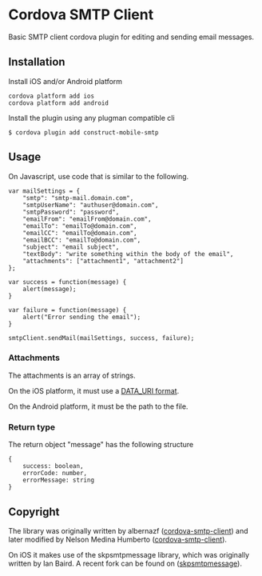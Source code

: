 # Cordova SMTP Client

Basic SMTP client cordova plugin for editing and sending email messages.

## Installation

Install iOS and/or Android platform

    cordova platform add ios
    cordova platform add android

Install the plugin using any plugman compatible cli

    $ cordova plugin add construct-mobile-smtp

## Usage

On Javascript, use code that is similar to the following.

	var mailSettings = {
	    "smtp": "smtp-mail.domain.com",
	    "smtpUserName": "authuser@domain.com",
	    "smtpPassword": "password",
	    "emailFrom": "emailFrom@domain.com",
	    "emailTo": "emailTo@domain.com",
	    "emailCC": "emailTo@domain.com",
	    "emailBCC": "emailTo@domain.com",
	    "subject": "email subject",
	    "textBody": "write something within the body of the email",
	    "attachments": ["attachment1", "attachment2"]
	};
	            
	var success = function(message) {
		alert(message);
	}
	
	var failure = function(message) {
		alert("Error sending the email");
	}			
				
	smtpClient.sendMail(mailSettings, success, failure);

### Attachments

The attachments is an array of strings.

On the iOS platform, it must use a [DATA_URI format](doc/attachments.md).

On the Android platform, it must be the path to the file.

### Return type
	
The return object "message" has the following structure

	{
		success: boolean,
		errorCode: number,
		errorMessage: string	    
	}

## Copyright

The library was originally written by albernazf ([cordova-smtp-client](https://github.com/albernazf/cordova-smtp-client)) and later modified by Nelson Medina Humberto ([cordova-smtp-client](https://github.com/nelsonhumberto/cordova-smtp-client/)).

On iOS it makes use of the skpsmtpmessage library, which was originally written by Ian Baird. A recent fork can be found on ([skpsmtpmessage](https://github.com/jetseven/skpsmtpmessage)).

